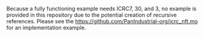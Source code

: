 Because a fully functioning example needs ICRC7, 30, and 3, no example is provided in this repository due to the potential creation of recursive references. Please see the https://github.com/PanIndustrial-org/icrc_nft.mo for an implementation example.